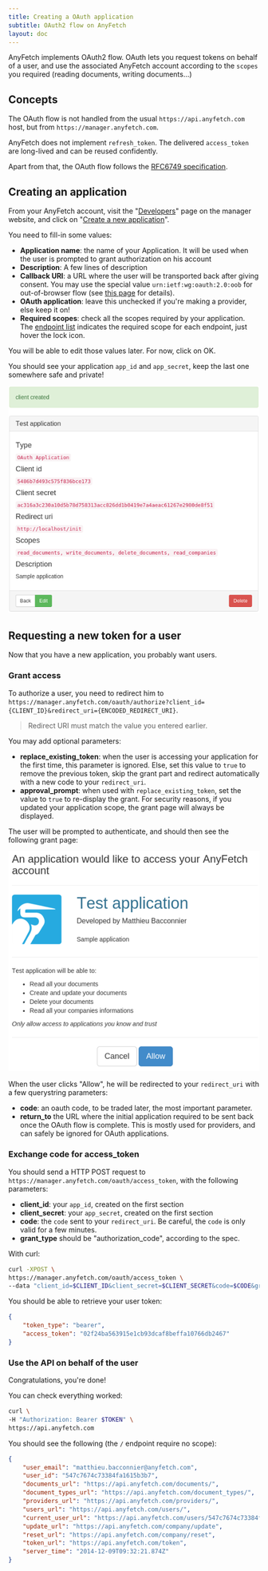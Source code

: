```yaml
---
title: Creating a OAuth application
subtitle: OAuth2 flow on AnyFetch
layout: doc
---
```


AnyFetch implements OAuth2 flow.
OAuth lets you request tokens on behalf of a user, and use the associated AnyFetch account according to the `scopes` you required (reading documents, writing documents...)

## Concepts
The OAuth flow is not handled from the usual `https://api.anyfetch.com` host, but from `https://manager.anyfetch.com`.

AnyFetch does not implement `refresh_token`. The delivered `access_token` are long-lived and can be reused confidently.

Apart from that, the OAuth flow follows the [RFC6749 specification](https://tools.ietf.org/html/rfc6749).

## Creating an application
From your AnyFetch account, visit the "[Developers](https://manager.anyfetch.com/developers)" page on the manager website, and click on "[Create a new application](https://manager.anyfetch.com/developers/new)".

You need to fill-in some values:

* **Application name**: the name of your Application. It will be used when the user is prompted to grant authorization on his account
* **Description**: A few lines of description
* **Callback URI**: a URL where the user will be transported back after giving consent. You may use the special value `urn:ietf:wg:oauth:2.0:oob` for out-of-browser flow (see [this page](https://developers.google.com/accounts/docs/OAuth2InstalledApp#choosingredirecturi) for details).
* **OAuth application**: leave this unchecked if you're making a provider, else keep it on!
* **Required scopes**: check all the scopes required by your application. The [endpoint list](/endpoints) indicates the required scope for each endpoint, just hover the lock icon.

You will be able to edit those values later. For now, click on OK.

You should see your application `app_id` and `app_secret`, keep the last one somewhere safe and private!

![App credentials](/images/tutorials/oauth/app_credentials.png)

## Requesting a new token for a user
Now that you have a new application, you probably want users.

### Grant access
To authorize a user, you need to redirect him to `https://manager.anyfetch.com/oauth/authorize?client_id={CLIENT_ID}&redirect_uri={ENCODED_REDIRECT_URI}`.

> Redirect URI must match the value you entered earlier.

You may add optional parameters:

* **replace_existing_token**: when the user is accessing your application for the first time, this parameter is ignored. Else, set this value to `true` to remove the previous token, skip the grant part and redirect automatically with a new code to your `redirect_uri`.
* **approval_prompt**: when used with `replace_existing_token`, set the value to `true` to re-display the grant. For security reasons, if you updated your application scope, the grant page will always be displayed.

The user will be prompted to authenticate, and should then see the following grant page:

![Grant page](/images/tutorials/oauth/grant.png)

When the user clicks "Allow", he will be redirected to your `redirect_uri` with a few querystring parameters:

* **code**: an oauth code, to be traded later, the most important parameter.
* **return_to** the URL where the initial application required to be sent back once the OAuth flow is complete. This is mostly used for providers, and can safely be ignored for OAuth applications.

### Exchange code for access_token
You should send a HTTP POST request to `https://manager.anyfetch.com/oauth/access_token`, with the following parameters:

* **client_id**: your `app_id`, created on the first section
* **client_secret**: your `app_secret`, created on the first section
* **code**: the `code` sent to your `redirect_uri`. Be careful, the `code` is only valid for a few minutes.
* **grant_type** should be "authorization_code", according to the spec.

With curl:

```sh
curl -XPOST \
https://manager.anyfetch.com/oauth/access_token \
--data "client_id=$CLIENT_ID&client_secret=$CLIENT_SECRET&code=$CODE&grant_type=authorization_code"
```

You should be able to retrieve your user token:

```json
{
    "token_type": "bearer",
    "access_token": "02f24ba563915e1cb93dcaf8beffa10766db2467"
}
```

### Use the API on behalf of the user
Congratulations, you're done!

You can check everything worked:

```sh
curl \
-H "Authorization: Bearer $TOKEN" \
https://api.anyfetch.com
```

You should see the following (the `/` endpoint require no scope):

```json
{
    "user_email": "matthieu.bacconnier@anyfetch.com",
    "user_id": "547c7674c73384fa1615b3b7",
    "documents_url": "https://api.anyfetch.com/documents/",
    "document_types_url": "https://api.anyfetch.com/document_types/",
    "providers_url": "https://api.anyfetch.com/providers/",
    "users_url": "https://api.anyfetch.com/users/",
    "current_user_url": "https://api.anyfetch.com/users/547c7674c73384fa1615b3b7",
    "update_url": "https://api.anyfetch.com/company/update",
    "reset_url": "https://api.anyfetch.com/company/reset",
    "token_url": "https://api.anyfetch.com/token",
    "server_time": "2014-12-09T09:32:21.874Z"
}
```
